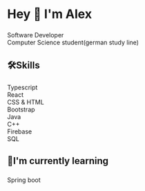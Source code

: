 <h1 align="left">Hey 👋 I'm Alex</h1>

###

<p align="left">Software Developer<br>Computer Science student(german study line)</p>

###

<h2 align="left">🛠Skills</h2>

###

<p align="left">Typescript<br>React<br>CSS & HTML<br>Bootstrap<br>Java<br>C++<br>Firebase<br>SQL</p>

###

<h2 align="left">🤖I'm currently learning</h2>

###

<p align="left">Spring boot</p>

###
